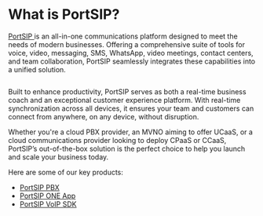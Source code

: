 # What is PortSIP?

[PortSIP ](https://www.portsip.com)is an all-in-one communications platform designed to meet the needs of modern businesses. Offering a comprehensive suite of tools for voice, video, messaging, SMS, WhatsApp, video meetings, contact centers, and team collaboration, PortSIP seamlessly integrates these capabilities into a unified solution.

<figure><img src="https://www.portsip.com/wp-content/uploads/2024/12/portsip-one-all-5.png" alt=""><figcaption></figcaption></figure>

Built to enhance productivity, PortSIP serves as both a real-time business coach and an exceptional customer experience platform. With real-time synchronization across all devices, it ensures your team and customers can connect from anywhere, on any device, without disruption.

Whether you're a cloud PBX provider, an MVNO aiming to offer UCaaS, or a cloud communications provider looking to deploy CPaaS or CCaaS, PortSIP’s out-of-the-box solution is the perfect choice to help you launch and scale your business today.

Here are some of our key products:

* [PortSIP PBX](https://www.portsip.com/portsip-pbx/)
* [PortSIP ONE App](https://www.portsip.com/portsip-one)
* [PortSIP VoIP SDK](https://www.portsip.com/portsip-voip-sdk/)

